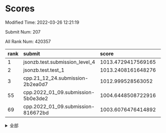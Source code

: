 # Scores

Modified Time: 2022-03-26 12:21:19

Submit Num: 207

All Rank Num: 420357

| rank |               submit               |       score        |       sigma        | pk_num |
| :--- | :--------------------------------- | :----------------- | :----------------- | :----- |
| 1    | jsonzb.test.submission_level_4     | 1013.4729417569165 | 0.799512990515121  | 8122   |
| 2    | jsonzb.test.test_1                 | 1013.2408161648276 | 0.8485256452441462 | 8126   |
| 3    | cpp.21_12_24.submission-2b2ea0d7   | 1012.999528563052  | 0.819140615826254  | 8122   |
| 55   | cpp.2022_01_09.submission-5b0e3de2 | 1004.6448508722916 | 0.7013729741473899 | 8124   |
| 69   | cpp.2022_01_09.submission-816672bd | 1003.6076476414892 | 0.7114631431437497 | 8123   |


<details>
<summary>全部</summary>

| rank |                 submit                 |       score        |       sigma        | pk_num |
| :--- | :------------------------------------- | :----------------- | :----------------- | :----- |
| 1    | jsonzb.test.submission_level_4         | 1013.4729417569165 | 0.799512990515121  | 8122   |
| 2    | jsonzb.test.test_1                     | 1013.2408161648276 | 0.8485256452441462 | 8126   |
| 3    | cpp.21_12_24.submission-2b2ea0d7       | 1012.999528563052  | 0.819140615826254  | 8122   |
| 4    | gobigger.level_3.submission_level_3_16 | 1011.7778596871736 | 0.7684908822941473 | 8117   |
| 5    | gobigger.level_3.submission_level_3_30 | 1011.6807654196269 | 0.8056070650365366 | 8124   |
| 6    | gobigger.level_3.submission_level_3_1  | 1011.4449605395993 | 0.7779176560734227 | 8123   |
| 7    | gobigger.level_3.submission_level_3_11 | 1011.3290451188674 | 0.7698232698419982 | 8123   |
| 8    | gobigger.level_3.submission_level_3_48 | 1010.9948296969349 | 0.7597574874931178 | 8123   |
| 9    | gobigger.level_3.submission_level_3_36 | 1010.958484332971  | 0.7726788518728427 | 8123   |
| 10   | gobigger.level_3.submission_level_3_41 | 1010.9468798875187 | 0.7489252440787646 | 8126   |
| 11   | gobigger.level_3.submission_level_3_42 | 1010.9178804158892 | 0.7812727848982963 | 8124   |
| 12   | gobigger.level_3.submission_level_3_49 | 1010.835903169351  | 0.762099857429919  | 8125   |
| 13   | gobigger.level_3.submission_level_3_2  | 1010.7943458680078 | 0.7870940832617012 | 8124   |
| 14   | gobigger.level_3.submission_level_3_7  | 1010.7022674794982 | 0.7886098461001109 | 8124   |
| 15   | gobigger.level_3.submission_level_3_18 | 1010.6972858221935 | 0.751011117826769  | 8121   |
| 16   | gobigger.level_3.submission_level_3_29 | 1010.6834671855947 | 0.797889435796219  | 8126   |
| 17   | gobigger.level_3.submission_level_3_24 | 1010.6462264888787 | 0.7772693764835223 | 8122   |
| 18   | gobigger.level_3.submission_level_3_26 | 1010.537848830376  | 0.7822698817347301 | 8121   |
| 19   | gobigger.level_3.submission_level_3_25 | 1010.3856596551444 | 0.7758353650498458 | 8124   |
| 20   | gobigger.level_3.submission_level_3_40 | 1010.2779565392891 | 0.7655624545847545 | 8121   |
| 21   | gobigger.level_3.submission_level_3_3  | 1010.2047917044229 | 0.7791161322881922 | 8120   |
| 22   | gobigger.level_3.submission_level_3_20 | 1010.1741387473727 | 0.7666348178426909 | 8118   |
| 23   | gobigger.level_3.submission_level_3_19 | 1010.1385351570143 | 0.7728832144635736 | 8123   |
| 24   | gobigger.level_3.submission_level_3_13 | 1010.0948717296676 | 0.7733332762960053 | 8129   |
| 25   | gobigger.level_3.submission_level_3_8  | 1010.0340376074188 | 0.7683213839299458 | 8126   |
| 26   | gobigger.level_3.submission_level_3_23 | 1010.0142582337457 | 0.7439811168300713 | 8122   |
| 27   | gobigger.level_3.submission_level_3_38 | 1010.0061560695518 | 0.7494534946134456 | 8127   |
| 28   | gobigger.level_3.submission_level_3_0  | 1009.9106831836647 | 0.7536619435070591 | 8126   |
| 29   | gobigger.level_3.submission_level_3_44 | 1009.8675224301638 | 0.7800554817350578 | 8124   |
| 30   | gobigger.level_3.submission_level_3_39 | 1009.823265154698  | 0.7451820464833612 | 8123   |
| 31   | gobigger.level_3.submission_level_3_4  | 1009.7684872023482 | 0.7779665541953062 | 8120   |
| 32   | gobigger.level_3.submission_level_3_27 | 1009.7334229573484 | 0.754843549307122  | 8127   |
| 33   | gobigger.level_3.submission_level_3_43 | 1009.5928851223506 | 0.764048056403601  | 8125   |
| 34   | gobigger.level_3.submission_level_3_34 | 1009.5915472448136 | 0.7542059954964111 | 8123   |
| 35   | gobigger.level_3.submission_level_3_14 | 1009.5700143771392 | 0.7746083019080825 | 8126   |
| 36   | gobigger.level_3.submission_level_3_5  | 1009.532513778947  | 0.7490492294094258 | 8121   |
| 37   | gobigger.level_3.submission_level_3_12 | 1009.4795223954951 | 0.7840488185632069 | 8120   |
| 38   | gobigger.level_3.submission_level_3_6  | 1009.36954338966   | 0.743341397608379  | 8121   |
| 39   | gobigger.level_3.submission_level_3_45 | 1009.3636718022271 | 0.7299047824378175 | 8124   |
| 40   | gobigger.level_3.submission_level_3_31 | 1009.3555192603798 | 0.7459785327366448 | 8122   |
| 41   | gobigger.level_3.submission_level_3_33 | 1009.3174999818931 | 0.7368435583581254 | 8128   |
| 42   | gobigger.level_3.submission_level_3_46 | 1009.2748727213198 | 0.7500448501572816 | 8120   |
| 43   | gobigger.level_3.submission_level_3_47 | 1009.2641838558592 | 0.7706728743452527 | 8123   |
| 44   | gobigger.level_3.submission_level_3_28 | 1009.2520797900013 | 0.7589245789868606 | 8126   |
| 45   | gobigger.level_3.submission_level_3_37 | 1009.1441423195392 | 0.7416461933649027 | 8120   |
| 46   | gobigger.level_3.submission_level_3_15 | 1009.1213338077065 | 0.7546054941175936 | 8121   |
| 47   | gobigger.level_3.submission_level_3_35 | 1008.9956073184032 | 0.7447755424703144 | 8123   |
| 48   | gobigger.level_3.submission_level_3_32 | 1008.9952071580212 | 0.7434960815509972 | 8121   |
| 49   | gobigger.level_3.submission_level_3_9  | 1008.9507705193371 | 0.7508203478643628 | 8122   |
| 50   | gobigger.level_3.submission_level_3_22 | 1008.8360064647884 | 0.7390385148346023 | 8123   |
| 51   | gobigger.level_3.submission_level_3_10 | 1008.7005783029816 | 0.7473486715591999 | 8116   |
| 52   | gobigger.level_3.submission_level_3_21 | 1008.664772038067  | 0.7320013045995191 | 8125   |
| 53   | gobigger.level_3.submission_level_3_17 | 1008.596495015885  | 0.7375739727506065 | 8125   |
| 54   | gobigger.level_1.submission_level_1_7  | 1005.6854609057461 | 0.729755020543088  | 8123   |
| 55   | cpp.2022_01_09.submission-5b0e3de2     | 1004.6448508722916 | 0.7013729741473899 | 8124   |
| 56   | gobigger.level_1.submission_level_1_18 | 1004.5702786651153 | 0.7162751289261227 | 8125   |
| 57   | gobigger.level_1.submission_level_1_16 | 1004.481155702214  | 0.715314517797854  | 8124   |
| 58   | gobigger.level_1.submission_level_1_14 | 1004.4094471857151 | 0.736713619133665  | 8124   |
| 59   | gobigger.level_1.submission_level_1_27 | 1004.1194600481787 | 0.7225719645897156 | 8119   |
| 60   | gobigger.level_1.submission_level_1_46 | 1004.1077771286069 | 0.7112975032761496 | 8121   |
| 61   | gobigger.level_1.submission_level_1_34 | 1003.8947695451026 | 0.7153010917422838 | 8122   |
| 62   | gobigger.level_1.submission_level_1_49 | 1003.8072566331767 | 0.7122374860887545 | 8125   |
| 63   | gobigger.level_1.submission_level_1_30 | 1003.7675799243772 | 0.7234803957697336 | 8120   |
| 64   | gobigger.level_1.submission_level_1_3  | 1003.7524571112982 | 0.7040490933554773 | 8120   |
| 65   | gobigger.level_1.submission_level_1_20 | 1003.748144190829  | 0.7086848894208916 | 8128   |
| 66   | gobigger.level_1.submission_level_1_47 | 1003.6877531472537 | 0.7187073714544603 | 8124   |
| 67   | gobigger.level_1.submission_level_1_5  | 1003.6339145128607 | 0.7259082428713451 | 8119   |
| 68   | gobigger.level_1.submission_level_1_19 | 1003.6245434087581 | 0.730559014561715  | 8122   |
| 69   | cpp.2022_01_09.submission-816672bd     | 1003.6076476414892 | 0.7114631431437497 | 8123   |
| 70   | gobigger.level_1.submission_level_1_15 | 1003.6010721945738 | 0.728279255414302  | 8122   |
| 71   | gobigger.level_1.submission_level_1_8  | 1003.528353752433  | 0.7263699086699359 | 8123   |
| 72   | gobigger.level_1.submission_level_1_33 | 1003.4630079602767 | 0.7196986128579459 | 8123   |
| 73   | gobigger.level_1.submission_level_1_1  | 1003.4349681230909 | 0.7144009524990067 | 8119   |
| 74   | gobigger.level_1.submission_level_1_29 | 1003.4170797725386 | 0.7281087240839501 | 8121   |
| 75   | gobigger.level_1.submission_level_1_31 | 1003.402101880632  | 0.7243088069756259 | 8119   |
| 76   | gobigger.level_1.submission_level_1_2  | 1003.3921940856579 | 0.7143269278058214 | 8124   |
| 77   | gobigger.level_1.submission_level_1_44 | 1003.3365543484314 | 0.715394975014429  | 8117   |
| 78   | gobigger.level_1.submission_level_1_41 | 1003.3133705675266 | 0.703329585472281  | 8122   |
| 79   | gobigger.level_1.submission_level_1_35 | 1003.2979019944884 | 0.7159851038276925 | 8126   |
| 80   | gobigger.level_1.submission_level_1_37 | 1003.2969983280069 | 0.7098954577429243 | 8122   |
| 81   | gobigger.level_1.submission_level_1_13 | 1003.2949103910919 | 0.71452663826468   | 8128   |
| 82   | gobigger.level_1.submission_level_1_28 | 1003.1806126987002 | 0.7152171769245983 | 8123   |
| 83   | gobigger.level_1.submission_level_1_22 | 1003.15576038229   | 0.7176224676789701 | 8117   |
| 84   | gobigger.level_1.submission_level_1_25 | 1003.117541218736  | 0.7182284036647432 | 8122   |
| 85   | gobigger.level_1.submission_level_1_48 | 1003.0591057737438 | 0.7188674053145406 | 8121   |
| 86   | gobigger.level_1.submission_level_1_39 | 1003.0415332397512 | 0.7077398726164459 | 8127   |
| 87   | gobigger.level_1.submission_level_1_42 | 1002.9674780234799 | 0.707913420198392  | 8119   |
| 88   | gobigger.level_1.submission_level_1_38 | 1002.8667263148365 | 0.7218335076120754 | 8121   |
| 89   | gobigger.level_1.submission_level_1_26 | 1002.8509375379136 | 0.7172441062293675 | 8118   |
| 90   | gobigger.level_1.submission_level_1_10 | 1002.771663142412  | 0.7132967511903999 | 8119   |
| 91   | gobigger.level_1.submission_level_1_12 | 1002.734425470002  | 0.7140878087969849 | 8125   |
| 92   | gobigger.level_1.submission_level_1_4  | 1002.6970494125774 | 0.7118860307315088 | 8126   |
| 93   | gobigger.level_1.submission_level_1_21 | 1002.6948214820246 | 0.7158815651281025 | 8129   |
| 94   | gobigger.level_1.submission_level_1_11 | 1002.6911708733406 | 0.7147592853879415 | 8122   |
| 95   | gobigger.level_1.submission_level_1_43 | 1002.5738048787655 | 0.7099368273275148 | 8126   |
| 96   | gobigger.level_1.submission_level_1_17 | 1002.5416527508836 | 0.7016790682363004 | 8118   |
| 97   | gobigger.level_1.submission_level_1_6  | 1002.5185498193057 | 0.703393695710523  | 8129   |
| 98   | gobigger.level_1.submission_level_1_40 | 1002.5003730399931 | 0.7016152600753722 | 8122   |
| 99   | gobigger.level_1.submission_level_1_24 | 1002.4936703669048 | 0.7100774915694344 | 8125   |
| 100  | gobigger.level_1.submission_level_1_0  | 1002.2316823755255 | 0.7175290995341578 | 8121   |
| 101  | gobigger.level_1.submission_level_1_9  | 1002.0844004871792 | 0.7081316226197404 | 8120   |
| 102  | gobigger.level_1.submission_level_1_45 | 1002.0800671136795 | 0.7098264499573914 | 8124   |
| 103  | gobigger.level_1.submission_level_1_23 | 1001.9956115312315 | 0.7085989310308566 | 8127   |
| 104  | gobigger.level_1.submission_level_1_32 | 1001.9618973346173 | 0.7033421378420548 | 8125   |
| 105  | gobigger.level_1.submission_level_1_36 | 1001.8712347601441 | 0.7144217077509254 | 8120   |
| 106  | gobigger.random.submission_random_27   | 997.3256646945224  | 0.7023241904604447 | 8124   |
| 107  | gobigger.random.submission_random_33   | 997.0771651523918  | 0.708590935432319  | 8123   |
| 108  | gobigger.random.submission_random_31   | 997.0005797031915  | 0.713379609931309  | 8121   |
| 109  | gobigger.random.submission_random_21   | 996.9857069543592  | 0.7102778189283164 | 8122   |
| 110  | gobigger.random.submission_random_24   | 996.9353416171617  | 0.7015218595263023 | 8126   |
| 111  | gobigger.random.submission_random_2    | 996.8939351700143  | 0.7007975235113663 | 8118   |
| 112  | gobigger.random.submission_random_1    | 996.7602262374501  | 0.7084167459855564 | 8124   |
| 113  | gobigger.random.submission_random_3    | 996.7469769403356  | 0.715519833949205  | 8120   |
| 114  | gobigger.random.submission_random_47   | 996.6416914262757  | 0.7209797866094506 | 8126   |
| 115  | gobigger.random.submission_random_5    | 996.5944275605415  | 0.7108678017419562 | 8121   |
| 116  | gobigger.random.submission_random_10   | 996.5589615785157  | 0.707875837645483  | 8119   |
| 117  | gobigger.random.submission_random_38   | 996.5369390726252  | 0.7054862969041692 | 8124   |
| 118  | gobigger.random.submission_random_7    | 996.4639996343791  | 0.6984972452620506 | 8125   |
| 119  | gobigger.random.submission_random_30   | 996.4198672913909  | 0.7064713671577004 | 8121   |
| 120  | gobigger.random.submission_random_35   | 996.3848304571989  | 0.7209777874059682 | 8119   |
| 121  | gobigger.random.submission_random_25   | 996.3798837717596  | 0.7037688787766416 | 8124   |
| 122  | gobigger.random.submission_random_19   | 996.3084389652154  | 0.7032921415877437 | 8125   |
| 123  | gobigger.random.submission_random_36   | 996.2861146187516  | 0.7075530651835777 | 8126   |
| 124  | gobigger.random.submission_random_17   | 996.2861054650323  | 0.6992638229887952 | 8120   |
| 125  | gobigger.random.submission_random_13   | 996.1629213996389  | 0.705223258089115  | 8126   |
| 126  | gobigger.random.submission_random_12   | 996.0058370121218  | 0.7162270320691317 | 8126   |
| 127  | gobigger.random.submission_random_41   | 996.0021536020209  | 0.7109423808820846 | 8124   |
| 128  | gobigger.random.submission_random_18   | 995.9973620420261  | 0.7050249479604166 | 8121   |
| 129  | gobigger.random.submission_random_4    | 995.9635193814648  | 0.7045504343529947 | 8121   |
| 130  | gobigger.random.submission_random_20   | 995.8797945315343  | 0.7084941887117545 | 8122   |
| 131  | gobigger.random.submission_random_42   | 995.8563478557647  | 0.7135138319710779 | 8120   |
| 132  | gobigger.random.submission_random_45   | 995.8471808465398  | 0.7075141221837878 | 8124   |
| 133  | gobigger.random.submission_random_9    | 995.8344611612604  | 0.7050818466911364 | 8122   |
| 134  | gobigger.random.submission_random_23   | 995.8306139263585  | 0.7116005100792875 | 8124   |
| 135  | gobigger.random.submission_random_44   | 995.8031844355339  | 0.6916648571851653 | 8124   |
| 136  | gobigger.random.submission_random_26   | 995.7781529826884  | 0.6989229323063236 | 8131   |
| 137  | gobigger.random.submission_random_0    | 995.7650037969562  | 0.7098374581838337 | 8124   |
| 138  | gobigger.random.submission_random_48   | 995.7104002939546  | 0.702359605822753  | 8128   |
| 139  | gobigger.random.submission_random_34   | 995.7032759171079  | 0.7221030973717509 | 8124   |
| 140  | gobigger.random.submission_random_14   | 995.6920904947303  | 0.7155831609929412 | 8130   |
| 141  | gobigger.random.submission_random_40   | 995.6398393681109  | 0.7293524412694622 | 8126   |
| 142  | gobigger.random.submission_random_43   | 995.6067432449537  | 0.7027871553301317 | 8120   |
| 143  | gobigger.random.submission_random_15   | 995.5992834808186  | 0.7227557599427347 | 8122   |
| 144  | gobigger.random.submission_random_32   | 995.5888209582415  | 0.7055283071113209 | 8124   |
| 145  | gobigger.random.submission_random_8    | 995.5837993744594  | 0.7071974268861893 | 8122   |
| 146  | gobigger.random.submission_random_46   | 995.5491455655766  | 0.7099038759652827 | 8116   |
| 147  | gobigger.random.submission_random_22   | 995.4462378074129  | 0.7094572959216982 | 8122   |
| 148  | gobigger.random.submission_random_6    | 995.4362869034958  | 0.7122596597942324 | 8122   |
| 149  | gobigger.random.submission_random_11   | 995.2560243742815  | 0.7218381602769119 | 8125   |
| 150  | gobigger.random.submission_random_28   | 995.242311258236   | 0.7079864193513012 | 8123   |
| 151  | gobigger.random.submission_random_37   | 995.2264444863694  | 0.7061446104752969 | 8121   |
| 152  | gobigger.random.submission_random_29   | 995.1496773848131  | 0.6967086583717401 | 8124   |
| 153  | gobigger.random.submission_random_49   | 995.1355323179329  | 0.7078509223225304 | 8118   |
| 154  | gobigger.random.submission_random_16   | 995.1319578704398  | 0.7093829314968735 | 8120   |
| 155  | gobigger.level_2.submission_level_2_10 | 994.4129057720751  | 0.7350434767060992 | 8118   |
| 156  | gobigger.random.submission_random_39   | 993.9649718829788  | 0.7396987440942093 | 8125   |
| 157  | gobigger.level_2.submission_level_2_17 | 993.7553794605383  | 0.7423568408356165 | 8125   |
| 158  | gobigger.level_2.submission_level_2_15 | 993.680622887206   | 0.7415405952611589 | 8123   |
| 159  | gobigger.level_2.submission_level_2_37 | 993.6265732337865  | 0.7281148069248816 | 8121   |
| 160  | gobigger.level_2.submission_level_2_36 | 993.3734164932538  | 0.7204304588090722 | 8121   |
| 161  | gobigger.level_2.submission_level_2_23 | 993.3659155325348  | 0.7532315344143725 | 8128   |
| 162  | gobigger.level_2.submission_level_2_21 | 993.3011583978531  | 0.7543668656459144 | 8121   |
| 163  | gobigger.level_2.submission_level_2_47 | 993.2731053329607  | 0.7255236703604617 | 8126   |
| 164  | gobigger.level_2.submission_level_2_43 | 993.2507269287065  | 0.750759320353654  | 8127   |
| 165  | gobigger.level_2.submission_level_2_4  | 993.2041661691757  | 0.7330246807790921 | 8111   |
| 166  | gobigger.level_2.submission_level_2_1  | 993.1736866101551  | 0.7414271945533659 | 8125   |
| 167  | gobigger.level_2.submission_level_2_20 | 993.1454315167027  | 0.7434211029219325 | 8119   |
| 168  | gobigger.level_2.submission_level_2_12 | 993.0115880325444  | 0.7423506098062569 | 8124   |
| 169  | gobigger.level_2.submission_level_2_13 | 992.837300467749   | 0.7445438845578304 | 8122   |
| 170  | gobigger.level_2.submission_level_2_6  | 992.8313690484058  | 0.7335812329908842 | 8122   |
| 171  | gobigger.level_2.submission_level_2_0  | 992.758350608851   | 0.7291548885381952 | 8124   |
| 172  | gobigger.level_2.submission_level_2_40 | 992.7434558717149  | 0.7332093062504804 | 8117   |
| 173  | gobigger.level_2.submission_level_2_9  | 992.7356156621975  | 0.7426040856192628 | 8128   |
| 174  | gobigger.level_2.submission_level_2_7  | 992.6916315387954  | 0.7527323851041193 | 8124   |
| 175  | gobigger.level_2.submission_level_2_38 | 992.6871484735896  | 0.7350380944621405 | 8121   |
| 176  | gobigger.level_2.submission_level_2_18 | 992.6223558248945  | 0.740840338233474  | 8121   |
| 177  | gobigger.level_2.submission_level_2_19 | 992.4024008951671  | 0.7434777157248522 | 8122   |
| 178  | gobigger.level_2.submission_level_2_29 | 992.3384656137042  | 0.7486440182899944 | 8125   |
| 179  | gobigger.level_2.submission_level_2_28 | 992.3286202752455  | 0.7558212035560513 | 8124   |
| 180  | gobigger.level_2.submission_level_2_46 | 992.269226062766   | 0.7267606986917236 | 8121   |
| 181  | gobigger.level_2.submission_level_2_5  | 992.2525213559879  | 0.7424021796505557 | 8125   |
| 182  | gobigger.level_2.submission_level_2_44 | 992.1021232704479  | 0.7452281226868642 | 8124   |
| 183  | gobigger.level_2.submission_level_2_24 | 992.043224194901   | 0.7526640114181955 | 8124   |
| 184  | gobigger.level_2.submission_level_2_30 | 991.965372743192   | 0.7380012831212819 | 8122   |
| 185  | gobigger.level_2.submission_level_2_34 | 991.943582766533   | 0.7417252904842424 | 8119   |
| 186  | gobigger.level_2.submission_level_2_39 | 991.9275732798043  | 0.7462632596432167 | 8124   |
| 187  | gobigger.level_2.submission_level_2_48 | 991.855693821823   | 0.7460810902578665 | 8122   |
| 188  | gobigger.level_2.submission_level_2_27 | 991.8474998939474  | 0.7492843993063555 | 8122   |
| 189  | gobigger.level_2.submission_level_2_8  | 991.8160640377654  | 0.7433606123790084 | 8123   |
| 190  | gobigger.level_2.submission_level_2_2  | 991.6931642797085  | 0.7731805704131591 | 8124   |
| 191  | gobigger.level_2.submission_level_2_45 | 991.6171397484125  | 0.7366319834483978 | 8124   |
| 192  | gobigger.level_2.submission_level_2_3  | 991.6127321923756  | 0.7544648348537412 | 8124   |
| 193  | gobigger.level_2.submission_level_2_41 | 991.6110964741151  | 0.7563609307436039 | 8124   |
| 194  | gobigger.level_2.submission_level_2_35 | 991.5597838790587  | 0.7470226133785665 | 8120   |
| 195  | gobigger.level_2.submission_level_2_22 | 991.5140282924824  | 0.7527340208154739 | 8126   |
| 196  | gobigger.level_2.submission_level_2_11 | 991.5016091446527  | 0.7458553500639686 | 8124   |
| 197  | gobigger.level_2.submission_level_2_31 | 991.4524061902945  | 0.756379831698033  | 8128   |
| 198  | gobigger.level_2.submission_level_2_25 | 991.448159418864   | 0.7600362601828158 | 8122   |
| 199  | gobigger.level_2.submission_level_2_26 | 991.3713011274665  | 0.7424324869027251 | 8126   |
| 200  | gobigger.level_2.submission_level_2_32 | 991.2647749358455  | 0.7603216435333641 | 8121   |
| 201  | gobigger.level_2.submission_level_2_14 | 990.8927507572126  | 0.7485907146127654 | 8126   |
| 202  | gobigger.level_2.submission_level_2_42 | 990.8384012237373  | 0.739070079750575  | 8124   |
| 203  | gobigger.level_2.submission_level_2_49 | 990.5827365873445  | 0.7688712268615941 | 8123   |
| 204  | gobigger.level_2.submission_level_2_16 | 990.532179746635   | 0.7541357327688251 | 8124   |
| 205  | gobigger.level_2.submission_level_2_33 | 990.2599339239487  | 0.7701883753738119 | 8123   |
| 206  | gobigger.none.submission_none_0        | 977.5591986838331  | 1.3212201802938837 | 8120   |
| 207  | gobigger.none.submission_none_1        | 974.7361562255649  | 1.5867595539916801 | 8118   |

</details>